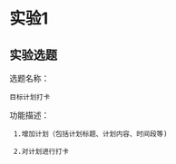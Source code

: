 # 实验1

## 实验选题

选题名称：

	目标计划打卡

功能描述：

     1.增加计划（包括计划标题、计划内容、时间段等) 

     2.对计划进行打卡



         
              